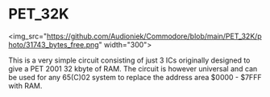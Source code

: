 # PET_32K
 
<img_src="https://github.com/Audioniek/Commodore/blob/main/PET_32K/photo/31743_bytes_free.png" width="300">

This is a very simple circuit consisting of just 3 ICs originally designed to give a PET 2001 32 kbyte of RAM. The circuit is however universal and can be used for any 65(C)02 system to replace the address area $0000 - $7FFF with RAM.
